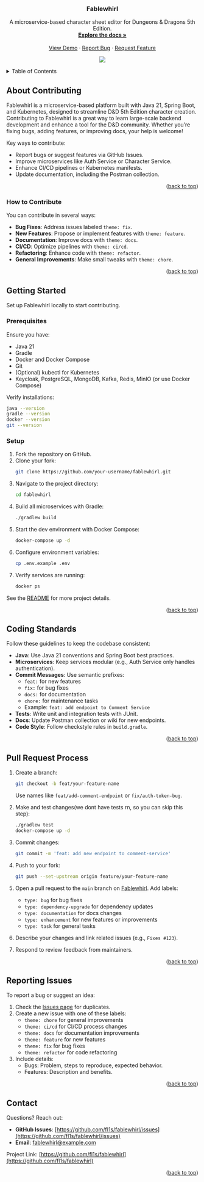 <!-- Improved compatibility of back to top link -->
<a id="readme-top"></a>
<!--
*** Thanks for checking out Fablewhirl. If you have a suggestion
*** that would make this better, please fork the repo and create a pull request
*** or simply open an issue with the tag "theme: feature" or "theme: fix".
*** Don't forget to give the project a star!
*** Thanks again! Now go create something AMAZING! :D
-->

<!-- PROJECT LOGO -->
<br />
<div align="center">
  <h3 align="center">Fablewhirl</h3>

  <p align="center">
    A microservice-based character sheet editor for Dungeons & Dragons 5th Edition.
    <br />
    <a href="https://github.com/fl1s/fablewhirl"><strong>Explore the docs »</strong></a>
    <br />
    <br />
    <a href="https://github.com/fl1s/fablewhirl">View Demo</a>
    ·
    <a href="https://github.com/fl1s/fablewhirl/issues/new?labels=theme:fix">Report Bug</a>
    ·
    <a href="https://github.com/fl1s/fablewhirl/issues/new?labels=theme:feature">Request Feature</a>
  </p>
</div>

<!-- SKILL ICONS -->
<p align="center">
  <img src="https://skillicons.dev/icons?i=java,spring,postgres,mongodb,kafka,redis,docker,kubernetes,prometheus,grafana,gradle,postman,git" />
</p>

<!-- TABLE OF CONTENTS -->
<details>
  <summary>Table of Contents</summary>
  <ol>
    <li>
      <a href="#about-contributing">About Contributing</a>
      <ul>
        <li><a href="#how-to-contribute">How to Contribute</a></li>
      </ul>
    </li>
    <li>
      <a href="#getting-started">Getting Started</a>
      <ul>
        <li><a href="#prerequisites">Prerequisites</a></li>
        <li><a href="#setup">Setup</a></li>
      </ul>
    </li>
    <li><a href="#coding-standards">Coding Standards</a></li>
    <li><a href="#pull-request-process">Pull Request Process</a></li>
    <li><a href="#reporting-issues">Reporting Issues</a></li>
    <li><a href="#contact">Contact</a></li>
  </ol>
</details>

<!-- ABOUT CONTRIBUTING -->
## About Contributing

Fablewhirl is a microservice-based platform built with Java 21, Spring Boot, and Kubernetes, designed to streamline D&D 5th Edition character creation. Contributing to Fablewhirl is a great way to learn large-scale backend development and enhance a tool for the D&D community. Whether you’re fixing bugs, adding features, or improving docs, your help is welcome!

Key ways to contribute:
* Report bugs or suggest features via GitHub Issues.
* Improve microservices like Auth Service or Character Service.
* Enhance CI/CD pipelines or Kubernetes manifests.
* Update documentation, including the Postman collection.

<p align="right">(<a href="#readme-top">back to top</a>)</p>

### How to Contribute

You can contribute in several ways:
* **Bug Fixes**: Address issues labeled `theme: fix`.
* **New Features**: Propose or implement features with `theme: feature`.
* **Documentation**: Improve docs with `theme: docs`.
* **CI/CD**: Optimize pipelines with `theme: ci/cd`.
* **Refactoring**: Enhance code with `theme: refactor`.
* **General Improvements**: Make small tweaks with `theme: chore`.

<p align="right">(<a href="#readme-top">back to top</a>)</p>

<!-- GETTING STARTED -->
## Getting Started

Set up Fablewhirl locally to start contributing.

### Prerequisites

Ensure you have:
* Java 21
* Gradle
* Docker and Docker Compose
* Git
* (Optional) kubectl for Kubernetes
* Keycloak, PostgreSQL, MongoDB, Kafka, Redis, MinIO (or use Docker Compose)

Verify installations:
```sh
java --version
gradle --version
docker --version
git --version
```

### Setup

1. Fork the repository on GitHub.
2. Clone your fork:
   ```sh
   git clone https://github.com/your-username/fablewhirl.git
   ```
3. Navigate to the project directory:
   ```sh
   cd fablewhirl
   ```
4. Build all microservices with Gradle:
   ```sh
   ./gradlew build
   ```
5. Start the dev environment with Docker Compose:
   ```sh
   docker-compose up -d
   ```
6. Configure environment variables:
   ```sh
   cp .env.example .env
   ```
7. Verify services are running:
   ```sh
   docker ps
   ```

See the [README](README.md) for more project details.

<p align="right">(<a href="#readme-top">back to top</a>)</p>


<!-- CODING STANDARDS -->
## Coding Standards

Follow these guidelines to keep the codebase consistent:
* **Java**: Use Java 21 conventions and Spring Boot best practices.
* **Microservices**: Keep services modular (e.g., Auth Service only handles authentication).
* **Commit Messages**: Use semantic prefixes:
  - `feat:` for new features
  - `fix:` for bug fixes
  - `docs:` for documentation
  - `chore:` for maintenance tasks
  - Example: `feat: add endpoint to Comment Service`
* **Tests**: Write unit and integration tests with JUnit.
* **Docs**: Update Postman collection or wiki for new endpoints.
* **Code Style**: Follow checkstyle rules in `build.gradle`.

<p align="right">(<a href="#readme-top">back to top</a>)</p>

<!-- PULL REQUEST PROCESS -->
## Pull Request Process

1. Create a branch:
   ```sh
   git checkout -b feat/your-feature-name
   ```
   Use names like `feat/add-comment-endpoint` or `fix/auth-token-bug`.

2. Make and test changes(we dont have tests rn, so you can skip this step):
   ```sh
   ./gradlew test
   docker-compose up -d
   ```

3. Commit changes:
   ```sh
   git commit -m 'feat: add new endpoint to comment-service'
   ```

4. Push to your fork:
   ```sh
   git push --set-upstream origin feature/your-feature-name
   ```

5. Open a pull request to the `main` branch on [Fablewhirl](https://github.com/fl1s/fablewhirl). Add labels:
   - `type: bug` for bug fixes
   - `type: dependency-upgrade` for dependency updates
   - `type: documentation` for docs changes
   - `type: enhancement` for new features or improvements
   - `type: task` for general tasks

6. Describe your changes and link related issues (e.g., `Fixes #123`).

7. Respond to review feedback from maintainers.

<p align="right">(<a href="#readme-top">back to top</a>)</p>

<!-- REPORTING ISSUES -->
## Reporting Issues

To report a bug or suggest an idea:
1. Check the [Issues page](https://github.com/fl1s/fablewhirl/issues) for duplicates.
2. Create a new issue with one of these labels:
   - `theme: chore` for general improvements
   - `theme: ci/cd` for CI/CD process changes
   - `theme: docs` for documentation improvements
   - `theme: feature` for new features
   - `theme: fix` for bug fixes
   - `theme: refactor` for code refactoring
3. Include details:
   - Bugs: Problem, steps to reproduce, expected behavior.
   - Features: Description and benefits.

<p align="right">(<a href="#readme-top">back to top</a>)</p>

<!-- CONTACT -->
## Contact

Questions? Reach out:
- **GitHub Issues**: [https://github.com/fl1s/fablewhirl/issues](https://github.com/fl1s/fablewhirl/issues)
- **Email**: fablewhirl@example.com

Project Link: [https://github.com/fl1s/fablewhirl](https://github.com/fl1s/fablewhirl)

<p align="right">(<a href="#readme-top">back to top</a>)</p>

<!-- MARKDOWN LINKS & IMAGES -->
[issues-shield]: https://img.shields.io/github/issues/fl1s/fablewhirl.svg?style=for-the-badge
[issues-url]: https://github.com/fl1s/fablewhirl/issues
[license-shield]: https://img.shields.io/github/license/fl1s/fablewhirl.svg?style=for-the-badge
[license-url]: https://github.com/fl1s/fablewhirl/blob/main/LICENSE
[Java]: https://img.shields.io/badge/Java-007396?style=for-the-badge&logo=java&logoColor=white
[Java-url]: https://www.java.com/
[Spring]: https://img.shields.io/badge/Spring_Boot-6DB33F?style=for-the-badge&logo=springboot&logoColor=white
[Spring-url]: https://spring.io/projects/spring-boot
[PostgreSQL]: https://img.shields.io/badge/PostgreSQL-316192?style=for-the-badge&logo=postgresql&logoColor=white
[PostgreSQL-url]: https://www.postgresql.org/
[MongoDB]: https://img.shields.io/badge/MongoDB-4EA94B?style=for-the-badge&logo=mongodb&logoColor=white
[MongoDB-url]: https://www.mongodb.com/
[Kafka]: https://img.shields.io/badge/Apache_Kafka-231F20?style=for-the-badge&logo=apachekafka&logoColor=white
[Kafka-url]: https://kafka.apache.org/
[Redis]: https://img.shields.io/badge/Redis-DC382D?style=for-the-badge&logo=redis&logoColor=white
[Redis-url]: https://redis.io/
[Keycloak]: https://img.shields.io/badge/Keycloak-00ADEF?style=for-the-badge&logo=keycloak&logoColor=white
[Keycloak-url]: https://www.keycloak.org/
[Docker]: https://img.shields.io/badge/Docker-2496ED?style=for-the-badge&logo=docker&logoColor=white
[Docker-url]: https://www.docker.com/
[Kubernetes]: https://img.shields.io/badge/Kubernetes-326CE5?style=for-the-badge&logo=kubernetes&logoColor=white
[Kubernetes-url]: https://kubernetes.io/
[Prometheus]: https://img.shields.io/badge/Prometheus-E6522C?style=for-the-badge&logo=prometheus&logoColor=white
[Prometheus-url]: https://prometheus.io/
[Grafana]: https://img.shields.io/badge/Grafana-F46800?style=for-the-badge&logo=grafana&logoColor=white
[Grafana-url]: https://grafana.com/
[Gradle]: https://img.shields.io/badge/Gradle-02303A?style=for-the-badge&logo=gradle&logoColor=white
[Gradle-url]: https://gradle.org/